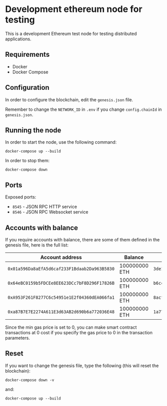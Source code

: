 # Development ethereum node for testing

This is a development Ethereum test node for testing distributed applications.

## Requirements

 - Docker
 - Docker Compose

## Configuration

In order to configure the blockchain, edit the `genesis.json` file.

Remember to change the `NETWORK_ID` in `.env` if you change `config.chainId` in `genesis.json`.

## Running the node

In order to start the node, use the following command:

```
docker-compose up --build
```

In order to stop them:

```
docker-compose down
```

## Ports

Exposed ports:

 - `8545` - JSON RPC HTTP service
 - `8546` - JSON RPC Websocket service

## Accounts with balance

If you require accounts with balance, there are some of them defined in the genesis file, here is the full list:

| Account address                              | Balance       | Private Key                                                        |
| -------------------------------------------- | ------------- | ------------------------------------------------------------------ |
| `0x01a596Da8aEfA5d6caf233F1Bdaab2Da963B5830` | 100000000 ETH | `3de106f01f3fa595f215f50a0daf2ddd1bd061663b69396783a70dcee9f1f755` |
| `0x64eBC0159b5FDCEe8EE623DCc7bF8D296F17826B` | 100000000 ETH | `b6cc360b19ce026fd49052de6fb683b5e10f9a1713320848c1ed9ab2e25ed11d` |
| `0xA953F261F8277C6c54951e1E2f04360dEA066fa1` | 100000000 ETH | `8acfcb9c3df4cdadf8837c515e925e5110cf9097474489ad253c358e69abe672` |
| `0xa87B7E7E2274A611E3d63AB2d690b6a772036E48` | 100000000 ETH | `1a774dd0f467418e0ebfceb3187b9073642b9a2610be2116b636e244168b5514` |

Since the min gas price is set to 0, you can make smart contract transactions at 0 cost if you specify the gas price to 0 in the transaction parameters.

## Reset 

If you want to change the genesis file, type the following (this will reset the blockchain):

```
docker-compose down -v
```

and:

```
docker-compose up --build
```
